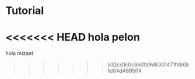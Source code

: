 # Tutorial

<<<<<<< HEAD
hola pelon
=======
hola mizael 
>>>>>>> b32cd1c0c6b0fd9d8301471fdb0b1d64d4695ff4
